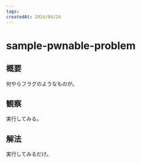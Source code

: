 ```yaml
---
tags:
createdAt: 2024/04/24
---
```


# sample-pwnable-problem

## 概要

何やらフラグのようなものが。

## 観察

実行してみる。

## 解法

実行してみるだけ。
